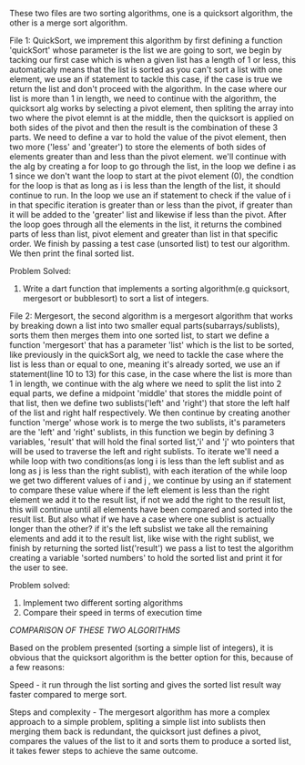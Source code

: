 These two files are two sorting algorithms, one is a quicksort algorithm, the other is a merge sort algorithm.

File 1: QuickSort, we imprement this algorithm by first defining a function 'quickSort' whose parameter is the list we are going to sort, we begin by tacking our first case which is when a given list has a length of 1 or less, this automaticaly means that the list is sorted as you can't sort a list with one element, we use an if statement to tackle this case, if the case is true we return the list and don't proceed with the algorithm. In the case where our list is more than 1 in length, we need to continue with the algorithm, the quicksort alg works by selecting a pivot element, then spliting the array into two where the pivot elemnt is at the middle, then the quicksort is applied on both sides of the pivot and then the result is the combination of these 3 parts. We need to define a var to hold the value of the pivot element, then two more ('less' and 'greater') to store the elements of both sides of elements greater than and less than the pivot element. we'll continue with the alg by creating a for loop to go through the list, in the loop we define i as 1 since we don't want the loop to start at the pivot element (0), the condtion for the loop is that as long as i is less than the length of the list, it should continue to run. In the loop we use an if statement to check if the value of i in that specific iteration is greater than or less than the pivot, if greater than it will be added to the 'greater' list and likewise if less than the pivot. After the loop goes through all the elements in the list, it returns the combined parts of less than list, pivot element and greater than list in that specific order. We finish by passing a test case (unsorted list) to test our algorithm. We then print the final sorted list.

Problem Solved:
1. Write a dart function that implements a sorting algorithm(e.g quicksort, mergesort or bubblesort) to sort a list of integers.

File 2: Mergesort, the second algorithm is a mergesort algorithm that works by breaking down a list into two smaller equal parts(subarrays/sublists), sorts them then merges them into one sorted list, to start we define a function 'mergesort' that has a parameter 'list' which is the list to be sorted, like previously in the quickSort alg, we need to tackle the case where the list is less than or equal to one, meaning it's already sorted, we use an if statement(line 10 to 13) for this case, in the case where the list is more than 1 in length, we continue with the alg where we need to split the list into 2 equal parts, we define a midpoint 'middle' that stores the middle point of that list, then we define two sublists('left' and 'right') that store the left half of the list and right half respectively. We then continue by creating another function 'merge' whose work is to merge the two sublists, it's parameters are the 'left' and 'right' sublists, in this function we begin by defining 3 variables, 'result' that will hold the final sorted list,'i' and 'j' wto pointers that will be used to traverse the left and right sublists. To iterate we'll need a while loop with two conditions(as long i is less than the left sublist and as long as j is less than the right sublist), with each iteration of the while loop we get two different values of i and j , we continue by using an if statement to compare these value where if the left element is less than the right element we add it to the result list, if not we add the right to the result list, this will continue until all elements have been compared and sorted into the result list. But also what if we have a case where one sublist is actually longer than the other? if it's the left subslist we take all the remaining elements and add it to the result list, like wise with the right sublist, we finish by returning the sorted list('result') we pass a list to test the algorithm creating a variable 'sorted numbers' to hold the sorted list and print it for the user to see.  

Problem solved:
1. Implement two different sorting algorithms
2. Compare their speed in terms of execution time
 
*COMPARISON OF THESE TWO ALGORITHMS*

Based on the problem presented (sorting a simple list of integers), it is obvious that the quicksort algorithm is the better option for this, because of a few reasons:

Speed - it run through the list sorting and gives the sorted list result way faster compared to merge sort.

Steps and complexity - The mergesort algorithm has more a complex approach to a simple problem, spliting a simple list into sublists then merging them back is redundant, the quicksort just defines a pivot, compares the values of the list to it and sorts them to produce a sorted list, it takes fewer steps to achieve the same outcome.

